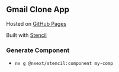 ## Gmail Clone App

Hosted on [GitHub Pages](https://rohilaharsh.in/gmail-clone)

Built with [Stencil](https://stenciljs.com)

### Generate Component

- `nx g @nxext/stencil:component my-comp`
